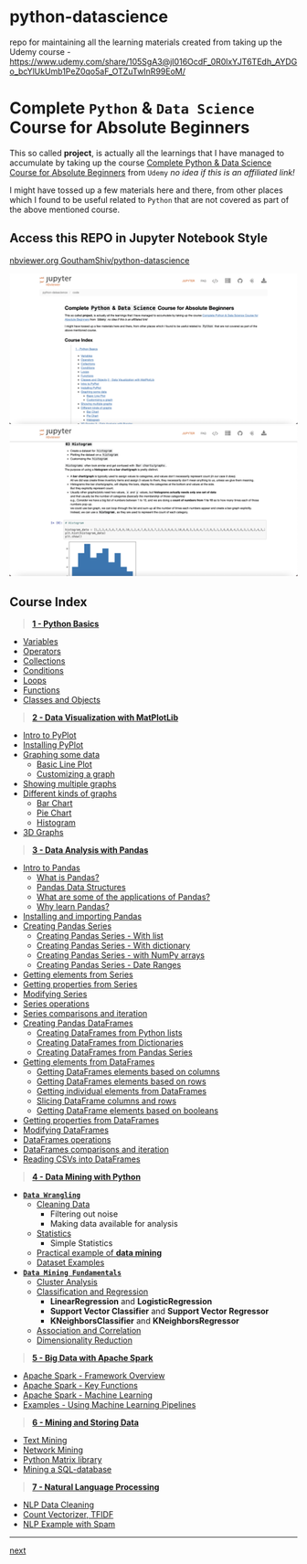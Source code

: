 # python-datascience

repo for maintaining all the learning materials created from taking up the Udemy course - https://www.udemy.com/share/105SgA3@jI016OcdF_0R0lxYJT6TEdh_AYDGo_bcYlUkUmb1PeZ0qo5aF_OTZuTwInR99EoM/

# Complete `Python` & `Data Science` Course for Absolute Beginners

This so called **project**, is actually all the learnings that I have managed to accumulate by taking up the course [Complete Python & Data Science Course for Absolute Beginners](https://www.udemy.com/share/105SgA3@b-b-i62y90RM-qVQ1oFaGTDOzAIVgeitblk8UJn4046Yj2Jh4zAiMDznhiZyy9kp/) from `Udemy` _no idea if this is an affiliated link!_

I might have tossed up a few materials here and there, from other places which I found to be useful related to `Python` that are not covered as part of the above mentioned course.

## Access this REPO in **Jupyter Notebook** Style

[nbviewer.org GouthamShiv/python-datascience](https://nbviewer.org/github/GouthamShiv/python-datascience/blob/master/code/index.ipynb)

![Jupyter Notebook - Preview](./assets/python-datascience.png)
![Jupyter Notebook - Histograms](./assets/py-ds-histograms.png)

## Course Index

> **[1 - Python Basics](./code/01-python-fundamentals/00-index.ipynb)**

-   [Variables](./code/01-python-fundamentals/01-variables.ipynb)
-   [Operators](./code/01-python-fundamentals/02-operators.ipynb)
-   [Collections](./code/01-python-fundamentals/03-collections.ipynb)
-   [Conditions](./code/01-python-fundamentals/04-conditions.ipynb)
-   [Loops](./code/01-python-fundamentals/05-loops.ipynb)
-   [Functions](./code/01-python-fundamentals/06-functions.ipynb)
-   [Classes and Objects](./code/01-python-fundamentals/07-classes-and-objects.ipynb)

> **[2 - Data Visualization with MatPlotLib](./code/02-data-visualization-with-python-and-matplotlib/00-index.ipynb)**

-   [Intro to PyPlot](./code/02-data-visualization-with-python-and-matplotlib/01-intro-to-pyplot.ipynb)
-   [Installing PyPlot](./code/02-data-visualization-with-python-and-matplotlib/02-installing-pyplot.ipynb)
-   [Graphing some data](./code/02-data-visualization-with-python-and-matplotlib/03-graphing-data.ipynb)
    -   [Basic Line Plot](./code/02-data-visualization-with-python-and-matplotlib/03-graphing-data.ipynb)
    -   [Customizing a graph](./code/02-data-visualization-with-python-and-matplotlib/03-graphing-data.ipynb)
-   [Showing multiple graphs](./code/02-data-visualization-with-python-and-matplotlib/04-multiple-graphs.ipynb)
-   [Different kinds of graphs](./code/02-data-visualization-with-python-and-matplotlib/05-different-kinds-of-graphs.ipynb)
    -   [Bar Chart](./code/02-data-visualization-with-python-and-matplotlib/05-different-kinds-of-graphs.ipynb)
    -   [Pie Chart](./code/02-data-visualization-with-python-and-matplotlib/05-different-kinds-of-graphs.ipynb)
    -   [Histogram](./code/02-data-visualization-with-python-and-matplotlib/05-different-kinds-of-graphs.ipynb)
-   [3D Graphs](./code/02-data-visualization-with-python-and-matplotlib/06-3d-graphs.ipynb)

> **[3 - Data Analysis with Pandas](./code/03-data-analysis-with-pandas/00-index.ipynb)**

-   [Intro to Pandas](./code/03-data-analysis-with-pandas/01-intro-to-pandas.ipynb)
    -   [What is Pandas?](./code/03-data-analysis-with-pandas/01-intro-to-pandas.ipynb)
    -   [Pandas Data Structures](./code/03-data-analysis-with-pandas/01-intro-to-pandas.ipynb)
    -   [What are some of the applications of Pandas?](./code/03-data-analysis-with-pandas/01-intro-to-pandas.ipynb)
    -   [Why learn Pandas?](./code/03-data-analysis-with-pandas/01-intro-to-pandas.ipynb)
-   [Installing and importing Pandas](./code/03-data-analysis-with-pandas/02-installing-pandas.ipynb)
-   [Creating Pandas Series](./code/03-data-analysis-with-pandas/03-pandas-series.ipynb)
    -   [Creating Pandas Series - With list](./code/03-data-analysis-with-pandas/03A-pandas-series-with-list.ipynb)
    -   [Creating Pandas Series - With dictionary](./code/03-data-analysis-with-pandas/03B-pandas-series-with-dictionary.ipynb)
    -   [Creating Pandas Series - with NumPy arrays](./code/03-data-analysis-with-pandas/03C-pandas-series-with-numpy-arrays.ipynb)
    -   [Creating Pandas Series - Date Ranges](./code/03-data-analysis-with-pandas/03C-pandas-series-with-numpy-arrays.ipynb)
-   [Getting elements from Series](./code/03-data-analysis-with-pandas/04-getting-elements-from-series.ipynb)
-   [Getting properties from Series](./code/03-data-analysis-with-pandas/05-getting-properties-from-series.ipynb)
-   [Modifying Series](./code/03-data-analysis-with-pandas/06-pandas-series-modification.ipynb)
-   [Series operations](./code/03-data-analysis-with-pandas/07-pandas-series-operations.ipynb)
-   [Series comparisons and iteration](./code/03-data-analysis-with-pandas/08-compare-and-iterate-series.ipynb)
-   [Creating Pandas DataFrames](./code/03-data-analysis-with-pandas/09-pandas-dataframes.ipynb)
    -   [Creating DataFrames from Python lists](./code/03-data-analysis-with-pandas/09A-dataframes-from-lists.ipynb)
    -   [Creating DataFrames from Dictionaries](./code/03-data-analysis-with-pandas/09B-dataframes-from-dictionary.ipynb)
    -   [Creating DataFrames from Pandas Series](./code/03-data-analysis-with-pandas/09C-dataframes-with-series.ipynb)
-   [Getting elements from DataFrames](./code/03-data-analysis-with-pandas/10-getting-dataframe-elements.ipynb)
    -   [Getting DataFrames elements based on columns](./10A-column-elements-from-dataframe.ipynb)
    -   [Getting DataFrames elements based on rows](./code/03-data-analysis-with-pandas/10B-row-elements-from-dataframe.ipynb)
    -   [Getting individual elements from DataFrames](./code/03-data-analysis-with-pandas/10C-getting-individual-elements-dataframes.ipynb)
    -   [Slicing DataFrame columns and rows](./code/03-data-analysis-with-pandas/10D-slicing-dataframes.ipynb)
    -   [Getting DataFrame elements based on booleans](./code/03-data-analysis-with-pandas/10E-dataframe-elements-basedon-boolean.ipynb)
-   [Getting properties from DataFrames](./code/03-data-analysis-with-pandas/11-dataframe-properties.ipynb)
-   [Modifying DataFrames](./code/03-data-analysis-with-pandas/12-dataframe-modification.ipynb)
-   [DataFrames operations](./code/03-data-analysis-with-pandas/13-dataframe-operations.ipynb)
-   [DataFrames comparisons and iteration](./code/03-data-analysis-with-pandas/14-dataframe-comparisons-and-iterations.ipynb)
-   [Reading CSVs into DataFrames](./code/03-data-analysis-with-pandas/15-reading-csv-into-dataframe.ipynb)

> **[4 - Data Mining with Python](./code/04-python-data-mining/00-index.ipynb)**

-   [**`Data Wrangling`**](./code/04-python-data-mining/00-index.ipynb)
    -   [Cleaning Data](./code/04-python-data-mining/01-cleaning-data.ipynb)
        -   Filtering out noise
        -   Making data available for analysis
    -   [Statistics](./code/04-python-data-mining/01-cleaning-data.ipynb)
        -   Simple Statistics
    -   [Practical example of **data mining**](./code/04-python-data-mining/02-practical-datamining-example.ipynb)
    -   [Dataset Examples](./code/04-python-data-mining/02-practical-datamining-example.ipynb)
-   [**`Data Mining Fundamentals`**](./code/04-python-data-mining/00-index.ipynb)
    -   [Cluster Analysis](./code/04-python-data-mining/03A-cluster-analysis.ipynb)
    -   [Classification and Regression](./code/04-python-data-mining/03B-classification-and-regression.ipynb)
        -   **LinearRegression** and **LogisticRegression**
        -   **Support Vector Classifier** and **Support Vector Regressor**
        -   **KNeighborsClassifier** and **KNeighborsRegressor**
    -   [Association and Correlation](./code/04-python-data-mining/03C-association-and-correlation.ipynb)
    -   [Dimensionality Reduction](./code/04-python-data-mining/03D-dimensionality-reduction.ipynb)

> **[5 - Big Data with Apache Spark](./code/05-big-data-with-spark/00-index.ipynb)**

-   [Apache Spark - Framework Overview](./code/05-big-data-with-spark/01-spark-overview.ipynb)
-   [Apache Spark - Key Functions](./code/05-big-data-with-spark/02-spark-key-functions.ipynb)
-   [Apache Spark - Machine Learning](./code/05-big-data-with-spark/03-spark-ml-intro.ipynb)
-   [Examples - Using Machine Learning Pipelines](./code/05-big-data-with-spark/03-spark-ml-intro.ipynb)

> **[6 - Mining and Storing Data](./code/06-mining-and-storing-data/00-index.ipynb)**

-   [Text Mining](./code/06-mining-and-storing-data/01-text-mining.ipynb)
-   [Network Mining](./code/06-mining-and-storing-data/02-network-mining.ipynb)
-   [Python Matrix library](./code/06-mining-and-storing-data/03-matrix-mining.ipynb)
-   [Mining a SQL-database](./code/06-mining-and-storing-data/04-sql-mining.ipynb)

> **[7 - Natural Language Processing](./code/07-natural-language-processing/00-index.ipynb)**

-   [NLP Data Cleaning](./code/07-natural-language-processing/01-nlp-data-cleaning.ipynb)
-   [Count Vectorizer, TFIDF](./code/07-natural-language-processing/02-count-vectorization-and-tfidf.ipynb)
-   [NLP Example with Spam](./code/07-natural-language-processing/03-nlp-example-with-spam.ipynb)

---

[next](./code/01-python-fundamentals/00-index.ipynb)

